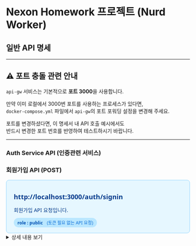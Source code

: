 # Nexon Homework 프로젝트 (Nurd Worker)

## 일반 API 명세

---

## ⚠️ 포트 충돌 관련 안내

`api-gw` 서비스는 기본적으로 **포트 3000**을 사용합니다.

만약 이미 로컬에서 3000번 포트를 사용하는 프로세스가 있다면,  
`docker-compose.yml` 파일에서 `api-gw`의 포트 포워딩 설정을 변경해 주세요.

포트를 변경하셨다면, 이 명세서 내 API 호출 예시에서도  
반드시 변경한 포트 번호를 반영하여 테스트하시기 바랍니다.

---

### Auth Service API (인증관련 서비스)

### 회원가입 API (POST)

<div style="background-color:#e6f7ff; color:#003a8c; padding:15px 20px; border-radius:8px; border: 1px solid #91d5ff; font-family: 'Segoe UI', Tahoma, Geneva, Verdana, sans-serif; max-width: 500px;">
  <p style="font-size: 18px; font-weight: 700; margin-bottom: 8px;">http://localhost:3000/auth/signin</p>
  <p style="font-size: 14px; margin-bottom: 12px;">회원가입 API 요청입니다.</p>
  <div style="display: inline-block; background-color: #bae7ff; color: #0050b3; font-weight: 600; padding: 4px 10px; border-radius: 20px; font-size: 12px; user-select: none;">
    role : public <span style="font-weight: normal; margin-left: 8px; color: #096dd9;">(토큰 필요 없는 API 요청)</span>
  </div>
</div>

<details markdown="1">
<summary>상세 내용 보기</summary>

운영 관련 설명

#### 파라미터

##### 경로 변수 (Path)

| 이름 | 타입 |           설명           |   필수 여부    |
| :--: | :--: | :----------------------: | :------------: |
|  id  | 타입 | 파라미터 설명 (선택사항) | 필수 또는 선택 |

##### 헤더 (Headers)

| 이름 | 타입 |           설명           |   필수 여부    |
| :--: | :--: | :----------------------: | :------------: |
|  id  | 타입 | 파라미터 설명 (선택사항) | 필수 또는 선택 |

##### 쿠키 (Cookies)

| 이름 | 타입 |           설명           |   필수 여부    |
| :--: | :--: | :----------------------: | :------------: |
|  id  | 타입 | 파라미터 설명 (선택사항) | 필수 또는 선택 |

##### 요청 본문 (Body)

| 이름 | 타입 |           설명           |   필수 여부    |
| :--: | :--: | :----------------------: | :------------: |
|  id  | 타입 | 파라미터 설명 (선택사항) | 필수 또는 선택 |

#### 응답

  <details markdown="1">
  <summary>200 OK : 설명</summary>

```json
{
  // 응답 내용
}
```
